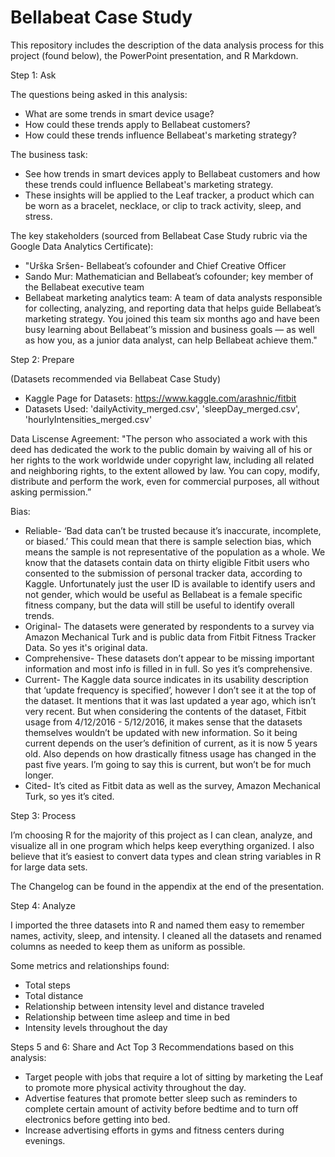 # Bellabeat Case Study

This repository includes the description of the data analysis process for this project (found below), the PowerPoint presentation, and R Markdown.

Step 1: Ask

The questions being asked in this analysis:
* What are some trends in smart device usage?
* How could these trends apply to Bellabeat customers?
* How could these trends influence Bellabeat's marketing strategy?

The business task:
* See how trends in smart devices apply to Bellabeat customers and how these trends could influence Bellabeat's marketing strategy.
* These insights will be applied to the Leaf tracker, a product which can be worn as a bracelet, necklace, or clip to track activity, sleep, and stress.

The key stakeholders (sourced from Bellabeat Case Study rubric via the Google Data Analytics Certificate):
* "Urška Sršen- Bellabeat’s cofounder and Chief Creative Officer
* Sando Mur: Mathematician and Bellabeat’s cofounder; key member of the Bellabeat executive team
* Bellabeat marketing analytics team: A team of data analysts responsible for collecting, analyzing, and
reporting data that helps guide Bellabeat’s marketing strategy. You joined this team six months ago and have been busy learning about Bellabeat’’s mission and business goals — as well as how you, as a junior data analyst, can help Bellabeat achieve them."


Step 2: Prepare

(Datasets recommended via Bellabeat Case Study)
* Kaggle Page for Datasets: https://www.kaggle.com/arashnic/fitbit
* Datasets Used: 'dailyActivity_merged.csv', 'sleepDay_merged.csv', 'hourlyIntensities_merged.csv'

Data Liscense Agreement: "The person who associated a work with this deed has dedicated the work to the public domain by waiving all of his or her rights to the work worldwide under copyright law, including all related and neighboring rights, to the extent allowed by law. You can copy, modify, distribute and perform the work, even for commercial purposes, all without asking permission.”

Bias:
* Reliable-  ‘Bad data can’t be trusted because it’s inaccurate, incomplete, or biased.’ This could mean that there is sample selection bias, which means the sample is not representative of the population as a whole. We know that the datasets contain data on thirty eligible Fitbit users who consented to the submission of personal tracker data, according to Kaggle. Unfortunately just the user ID is available to identify users and not gender, which would be useful as Bellabeat is a female specific fitness company, but the data will still be useful to identify overall trends.
* Original- The datasets were generated by respondents to a survey via Amazon Mechanical Turk and is public data from Fitbit Fitness Tracker Data. So yes it's original data.
* Comprehensive- These datasets don’t appear to be missing important information and most info is filled in in full. So yes it’s comprehensive.
* Current- The Kaggle data source indicates in its usability description that ‘update frequency is specified’, however I don’t see it at the top of the dataset. It mentions that it was last updated a year ago, which isn’t very recent. But when considering the contents of the dataset, Fitbit usage from 4/12/2016 - 5/12/2016, it makes sense that the datasets themselves wouldn’t be updated with new information. So it being current depends on the user’s definition of current, as it is now 5 years old. Also depends on how drastically fitness usage has changed in the past five years. I’m going to say this is current, but won’t be for much longer.
* Cited-  It’s cited as Fitbit data as well as the survey, Amazon Mechanical Turk, so yes it’s cited. 

Step 3: Process

I’m choosing R for the majority of this project as I can clean, analyze, and visualize all in one program which helps keep everything organized. I also believe that it’s easiest to convert data types and clean string variables in R for large data sets.

The Changelog can be found in the appendix at the end of the presentation.

Step 4: Analyze 

I imported the three datasets into R and named them easy to remember names, activity, sleep, and intensity. I cleaned all the datasets and renamed columns as needed to keep them as uniform as possible.

Some metrics and relationships found:
* Total steps
* Total distance
* Relationship between intensity level and distance traveled
* Relationship between time asleep and time in bed
* Intensity levels throughout the day

Steps 5 and 6: Share and Act
Top 3 Recommendations based on this analysis:
* Target people with jobs that require a lot of sitting by marketing the Leaf to promote more physical activity throughout the day.
* Advertise features that promote better sleep such as reminders to complete certain amount of activity before bedtime and to turn off electronics before getting into bed.
* Increase advertising efforts in gyms and fitness centers during evenings.
